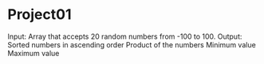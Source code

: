 # Project01

Input: Array that accepts 20 random numbers from -100 to 100.
Output: 
      Sorted numbers in ascending order
      Product of the numbers
      Minimum value
      Maximum value
